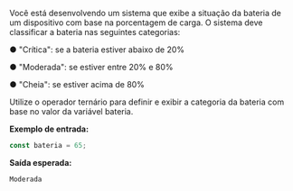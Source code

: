 Você está desenvolvendo um sistema que exibe a situação da bateria de um dispositivo com base na porcentagem de carga. O sistema deve classificar a bateria nas seguintes categorias:

● "Crítica": se a bateria estiver abaixo de 20%

● "Moderada": se estiver entre 20% e 80%

● "Cheia": se estiver acima de 80%

Utilize o operador ternário para definir e exibir a categoria da bateria com base no valor da variável bateria.

**Exemplo de entrada:**

```js
const bateria = 65;
```

**Saída esperada:**

```js
Moderada
```
